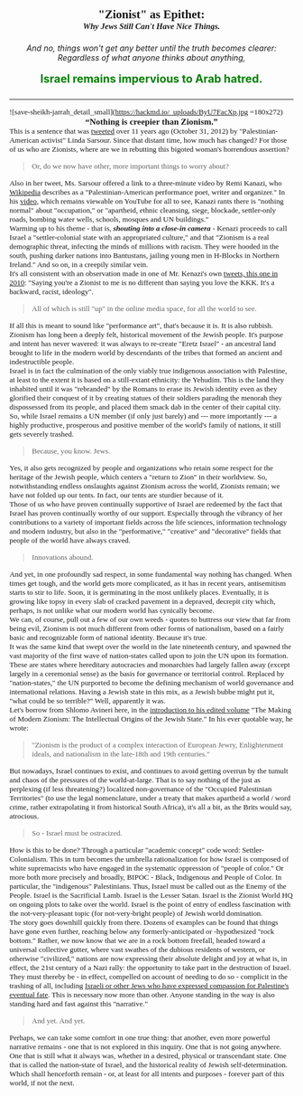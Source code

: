 <style>

img[alt$="save-sheikh-jarrah_detail_small"] {
  display: block;
  max-width: 100%;
  height: auto;
  margin: auto;
  float: none!important;
}
p {
  font-size: .95em;
  display: block;
  max-width: 100%;
  height: auto;
  margin: auto;
  font-family: "Times New Roman", Times, serif;
  float: none!important;

}    
   
</style>

<h3 style="text-align:center; font-family: serif;  font-weight:bold; font-size: 1.5em;">
    "Zionist" as Epithet:<br/><span style="font-weight:bold; font-size:.7em; font-style: italic;">Why Jews Still Can't Have Nice Things.</span>
</h3>

<h5 style="text-align:center; font-style: italic; font-weight:normal;">
And no, things won't get any better until the truth becomes clearer:<br/> Regardless of what anyone thinks about anything, <br/> <br/> <span style="font-weight:bold; font-size:1.4em; font-style: normal; color:green;">Israel remains impervious to Arab hatred.</span>     
</h5>

---
![save-sheikh-jarrah_detail_small](https://hackmd.io/_uploads/ByU7FacXp.jpg =180x272)

<p style="text-align:center; font-weight:bold; font-size:1.1em;">
“Nothing is creepier than Zionism.” 
</p>
           
This is a sentence that was [tweeted](https://twitter.com/lsarsour/status/263651398250545152?s=20&t=uoBvZ1txQ7KU4VGdCWcyPQ) over 11 years ago (October 31, 2012) by "Palestinian-American activist" Linda Sarsour. Since that distant time, how much has changed? For those of us who are Zionists, where are we in rebutting this bigoted woman's horrendous assertion? 

> Or, do we now have other, more important things to worry about?

Also in her tweet, Ms. Sarsour offered a link to a three-minute video by Remi Kanazi, who [Wikipedia](https://en.wikipedia.org/wiki/Remi_Kanazi) describes as a "Palestinian-American performance poet, writer and organizer." In his [video](https://www.youtube.com/watch?v=uaGNfKabwfQ), which remains viewable on YouTube for all to see, Kanazi rants there is "nothing normal" about "occupation," or "apartheid, ethnic cleansing, siege, blockade, settler-only roads, bombing water wells, schools, mosques and UN buildings." 

Warming up to his theme - that is, ***shouting into a close-in camera*** - Kenazi proceeds to call Israel a "settler-colonial state with an appropriated culture," and that "Zionism is a real demographic threat, infecting the minds of millions with racism. They were hooded in the south, pushing darker nations into Bantustans, jailing young men in H-Blocks in Northern Ireland." And so on, in a creepily similar vein. 

It's all consistent with an observation made in one of Mr. Kenazi's own [tweets, this one in 2010](https://twitter.com/Remroum/status/26633119248?s=20&t=Lyh2o5KYwMukc087nRU6HQ): "Saying you're a Zionist to me is no different than saying you love the KKK. It's a backward, racist, ideology". 

> All of which is still "up" in the online media space, for all the world to see.

If all this is meant to sound like "performance art", that's because it is. It is also rubbish. Zionism has long been a deeply felt, historical movement of the Jewish people. It's purpose and intent has never wavered: it was always to re-create "Eretz Israel" - an ancestral land brought to life in the modern world by descendants of the tribes that formed an ancient and indestructible people. 

Israel is in fact the culmination of the only viably true indigenous association with Palestine, at least to the extent it is based on a still-extant ethnicity: the Yehudim. This is the land they inhabited until it was  "rebranded" by the Romans to erase its Jewish identity even as they glorified their conquest of it by creating statues of their soldiers parading the menorah they dispossessed from its people, and placed them smack dab in the center of their capital city.

So, while Israel remains a UN member (if only just barely) and --- more importantly --- a highly productive, prosperous and positive member of the world's family of nations, it still gets severely trashed. 

> Because, you know. Jews. 

Yes, it also gets recognized by people and organizations who retain some respect for the heritage of the Jewish people, which centers a "return to Zion" in their worldview. So, notwithstanding endless onslaughts against Zionism across the world, Zionists remain; we have not folded up our tents. In fact, our tents are sturdier because of it.

Those of us who have proven continually supportive of Israel are redeemed by the fact that Israel has proven continually worthy of our support. Especially through the vibrancy of her contributions to a variety of important fields across the life sciences, information technology and modern industry, but also in the "performative," "creative" and "decorative" fields that people of the world have always craved. 

> Innovations abound. 

And yet, in one profoundly sad respect, in some fundamental way nothing has changed. When times get tough, and the world gets more complicated, as it has in recent years, antisemitism starts to stir to life. Soon, it is germinating in the most unlikely places. Eventually, it is growing like topsy in every slab of cracked pavement in a depraved, decrepit city which, perhaps, is not unlike what our modern world has cynically become. 

We can, of course, pull out a few of our own weeds - quotes to buttress our view that far from being evil, Zionism is not much different from other forms of nationalism, based on a fairly basic and recognizable form of national identity. Because it's true.

It was the same kind that swept over the world in the late nineteenth century, and spawned the vast majority of the first wave of nation-states called upon to join the UN upon its formation. These are states where hereditary autocracies and monarchies had largely fallen away (except largely in a ceremonial sense) as the basis for governance or territorial control. Replaced by "nation-states," the UN purported to become the defining mechanism of world governance and international relations. Having a Jewish state in this mix, as a Jewish bubbe might put it, "what could be so terrible?" Well, apparently it was.

Let's borrow from Shlomo Avineri here, in the [introduction to his edited volume](https://www.amazon.com/Making-Mod-Zionism-Avineri/dp/0465043283) "The Making of Modern Zionism: The Intellectual Origins of the Jewish State." In his ever quotable way, he wrote: 

> "Zionism is the product of a complex interaction of European Jewry, Enlightenment ideals, and nationalism in the late-18th and 19th centuries." 

But nowadays, Israel continues to exist, and continues to avoid getting overrun by the tumult and chaos of the pressures of the world-at-large. That is to say nothing of the just as perplexing (if less threatening?) localized non-governance of the "Occupied Palestinian Territories" (to use the legal nomenclature, under a treaty that makes apartheid a world / word crime, rather extrapolating it from historical South Africa), it's all a bit, as the Brits would say, atrocious. 

> So - Israel must be ostracized. 

How is this to be done? Through a particular "academic concept" code word: Settler-Colonialism. This in turn becomes the umbrella rationalization for how Israel is composed of white supremacists who have engaged in the systematic oppression of "people of color." Or more both more precisely and broadly, BIPOC - Black, Indigenous and People of Color. In particular, the "indigenous" Palestinians. Thus, Israel must be called out as the Enemy of the People. Israel is the Sacrificial Lamb. Israel is the Lesser Satan. Israel is the Zionist World HQ on ongoing plots to take over the world. Israel is the point of entry of endless fascination with the not-very-pleasant topic (for not-very-bright people) of Jewish world domination.

The story goes downhill quickly from there. Dozens of examples can be found that things have gone even further, reaching below any formerly-anticipated or -hypothesized "rock bottom." Rather, we now know that we are in a rock bottom freefall, headed toward a universal collective gutter, where vast swathes of the dubious residents of western, or otherwise "civilized," nations are now expressing their absolute delight and joy at what is, in effect, the 21st century of a Nazi rally: the opportunity to take part in the destruction of Israel. They must thereby be - in effect, compelled on account of needing to do so - complicit in the trashing of all, including [Israeli or other Jews who have expressed compassion for Palestine's eventual fate](https://www.palestinechronicle.com/uri-avnery-a-fantasy-friend-of-palestine/). This is necessary now more than other. Anyone standing in the way is also standing hard and fast against this "narrative." 

> And yet. And yet.

Perhaps, we can take some comfort in one true thing: that another, even more powerful narrative remains - one that is not explored in this inquiry. One that is not going anywhere. One that is still what it always was, whether in a desired, physical or transcendant state. One that is called the nation-state of Israel, and the historical reality of Jewish self-determination. Which shall henceforth remain - or, at least for all intents and purposes - forever part of this world, if not the next.
